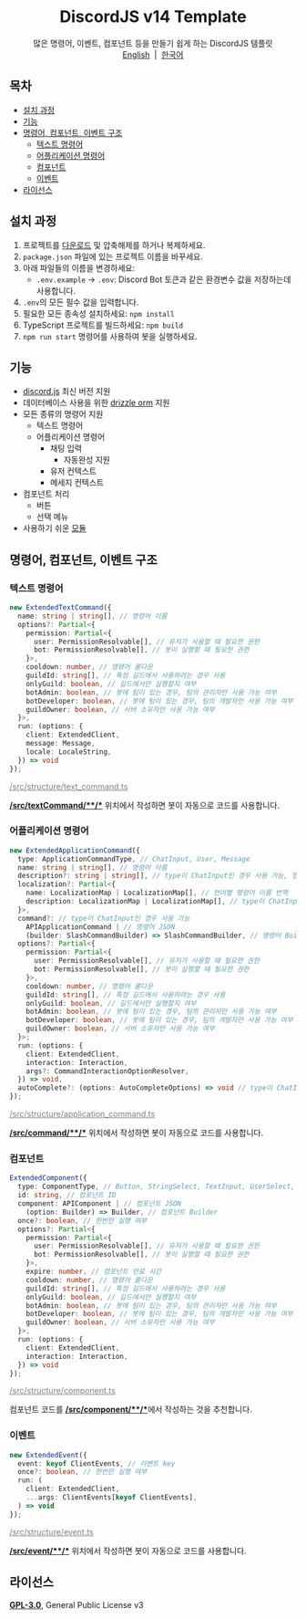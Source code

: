 <h1 align="center">DiscordJS v14 Template</h1>
<p align="center">
  많은 명령어, 이벤트, 컴포넌트 등을 만들기 쉽게 하는 DiscordJS 템플릿<br>
  <a href="/README.md">English</a>
  &nbsp;|&nbsp;
  <a href="/docs/ko/README.md">한국어</a>
</p>

## 목차

- [설치 과정](#설치-과정)
- [기능](#기능)
- [명령어, 컴포넌트, 이벤트 구조](#명령어-컴포넌트-이벤트-구조)
  - [텍스트 명령어](#텍스트-명령어)
  - [어플리케이션 명령어](#어플리케이션-명령어)
  - [컴포넌트](#컴포넌트)
  - [이벤트](#이벤트)
- [라이선스](#라이선스)

## 설치 과정

1. 프로젝트를 [다운로드](https://github.com/iam-green/DiscordJS-v14-Template/archive/refs/heads/v3.zip) 및 압축해제를 하거나 복제하세요.
2. `package.json` 파일에 있는 프로젝트 이름을 바꾸세요.
3. 아래 파일들의 이름을 변경하세요:
   - `.env.example` → `.env`: Discord Bot 토큰과 같은 환경변수 값을 저장하는데 사용합니다.
4. `.env`의 모든 필수 값을 입력합니다.
5. 필요한 모든 종속성 설치하세요: `npm install`
6. TypeScript 프로젝트를 빌드하세요: `npm build`
7. `npm run start` 명령어를 사용하여 봇을 실행하세요.

## 기능

- [discord.js](https://discord.js.org/) 최신 버전 지원
- 데이터베이스 사용을 위한 [drizzle orm](/docs/ko/database.md) 지원
- 모든 종류의 명령어 지원
  - 텍스트 명령어
  - 어플리케이션 명령어
    - 채팅 입력
      - 자동완성 지원
    - 유저 컨텍스트
    - 메세지 컨텍스트
- 컴포넌트 처리
  - 버튼
  - 선택 메뉴
- 사용하기 쉬운 [모듈](/docs/ko/module.md)

## 명령어, 컴포넌트, 이벤트 구조

### 텍스트 명령어

```ts
new ExtendedTextCommand({
  name: string | string[], // 명령어 이름
  options?: Partial<{
    permission: Partial<{
      user: PermissionResolvable[], // 유저가 사용할 때 필요한 권한
      bot: PermissionResolvable[], // 봇이 실행할 때 필요한 권한
    }>,
    cooldown: number, // 명령어 쿨다운
    guildId: string[], // 특정 길드에서 사용하려는 경우 사용
    onlyGuild: boolean, // 길드에서만 실행할지 여부
    botAdmin: boolean, // 봇에 팀이 있는 경우, 팀의 관리자만 사용 가능 여부
    botDeveloper: boolean, // 봇에 팀이 있는 경우, 팀의 개발자만 사용 가능 여부
    guildOwner: boolean, // 서버 소유자만 사용 가능 여부
  }>,
  run: (options: {
    client: ExtendedClient,
    message: Message,
    locale: LocaleString,
  }) => void
});
```

<a style="color: gray;" href="/src/structure/text_command.ts">/src/structure/text_command.ts</a>

<u>**/src/textCommand/\*\*/\***</u> 위치에서 작성하면 봇이 자동으로 코드를 사용합니다.

### 어플리케이션 명령어

```ts
new ExtendedApplicationCommand({
  type: ApplicationCommandType, // ChatInput, User, Message
  name: string | string[], // 명령어 이름
  description?: string | string[], // type이 ChatInput인 경우 사용 가능, 명령어 설명
  localization?: Partial<{
    name: LocalizationMap | LocalizationMap[], // 언어별 명령어 이름 번역
    description: LocalizationMap | LocalizationMap[], // type이 ChatInput인 경우 사용 가능, 언어별 명령어 설명 번역
  }>,
  command?: // type이 ChatInput인 경우 사용 가능
    APIApplicationCommand | // 명령어 JSON
    (builder: SlashCommandBuilder) => SlashCommandBuilder, // 명령어 Builder
  options?: Partial<{
    permission: Partial<{
      user: PermissionResolvable[], // 유저가 사용할 때 필요한 권한
      bot: PermissionResolvable[], // 봇이 실행할 때 필요한 권한
    }>,
    cooldown: number, // 명령어 쿨다운
    guildId: string[], // 특정 길드에서 사용하려는 경우 사용
    onlyGuild: boolean, // 길드에서만 실행할지 여부
    botAdmin: boolean, // 봇에 팀이 있는 경우, 팀의 관리자만 사용 가능 여부
    botDeveloper: boolean, // 봇에 팀이 있는 경우, 팀의 개발자만 사용 가능 여부
    guildOwner: boolean, // 서버 소유자만 사용 가능 여부
  }>;
  run: (options: {
    client: ExtendedClient,
    interaction: Interaction,
    args?: CommandInteractionOptionResolver,
  }) => void,
  autoComplete?: (options: AutoCompleteOptions) => void // type이 ChatInput인 경우 사용 가능
});
```

<a style="color: gray;" href="/src/structure/application_command.ts">/src/structure/application_command.ts</a>

<u>**/src/command/\*\*/\***</u> 위치에서 작성하면 봇이 자동으로 코드를 사용합니다.

### 컴포넌트

```ts
ExtendedComponent({
  type: ComponentType, // Button, StringSelect, TextInput, UserSelect, RoleSelect, MentionableSelect, ChannelSelect
  id: string, // 컴포넌트 ID
  component: APIComponent | // 컴포넌트 JSON
    (option: Builder) => Builder, // 컴포넌트 Builder
  once?: boolean, // 한번만 실행 여부
  options?: Partial<{
    permission: Partial<{
      user: PermissionResolvable[], // 유저가 사용할 때 필요한 권한
      bot: PermissionResolvable[], // 봇이 실행할 때 필요한 권한
    }>,
    expire: number, // 컴포넌트 만료 시간
    cooldown: number, // 명령어 쿨다운
    guildId: string[], // 특정 길드에서 사용하려는 경우 사용
    onlyGuild: boolean, // 길드에서만 실행할지 여부
    botAdmin: boolean, // 봇에 팀이 있는 경우, 팀의 관리자만 사용 가능 여부
    botDeveloper: boolean, // 봇에 팀이 있는 경우, 팀의 개발자만 사용 가능 여부
    guildOwner: boolean, // 서버 소유자만 사용 가능 여부
  }>,
  run: (options: {
    client: ExtendedClient,
    interaction: Interaction,
  }) => void
});
```

<a style="color: gray;" href="/src/structure/component.ts">/src/structure/component.ts</a>

컴포넌트 코드를 <u>**/src/component/\*\*/\***</u>에서 작성하는 것을 추천합니다.

### 이벤트

```ts
new ExtendedEvent({
  event: keyof ClientEvents, // 이벤트 key
  once?: boolean, // 한번만 실행 여부
  run: (
    client: ExtendedClient,
    ...args: ClientEvents[keyof ClientEvents],
  ) => void
});
```

<a style="color: gray;" href="/src/structure/event.ts">/src/structure/event.ts</a>

<u>**/src/event/\*\*/\***</u> 위치에서 작성하면 봇이 자동으로 코드를 사용합니다.

## 라이선스

[**GPL-3.0**](/LICENSE), General Public License v3
